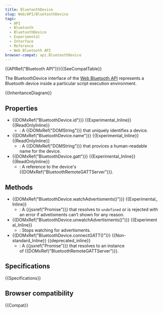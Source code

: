 ```yaml
---
title: BluetoothDevice
slug: Web/API/BluetoothDevice
tags:
  - API
  - Bluetooth
  - BluetoothDevice
  - Experimental
  - Interface
  - Reference
  - Web Bluetooth API
browser-compat: api.BluetoothDevice
---
```

{{APIRef("Bluetooth API")}}{{SeeCompatTable}}

The BluetoothDevice interface of the [Web Bluetooth
API](/en-US/docs/Web/API/Web_Bluetooth_API) represents a Bluetooth device inside a particular script execution
environment.

{{InheritanceDiagram}}

## Properties

- {{DOMxRef("BluetoothDevice.id")}} {{Experimental_Inline}}{{ReadOnlyInline}}
  - : A {{DOMxRef("DOMString")}} that uniquely identifies a device.
- {{DOMxRef("BluetoothDevice.name")}} {{Experimental_Inline}}{{ReadOnlyInline}}
  - : A {{DOMxRef("DOMString")}} that provices a human-readable name for the device.
- {{DOMxRef("BluetoothDevice.gatt")}} {{Experimental_Inline}}{{ReadOnlyInline}}
  - : A reference to the device's {{DOMxRef("BluetoothRemoteGATTServer")}}.

## Methods

- {{DOMxRef("BluetoothDevice.watchAdvertisments()")}} {{Experimental_Inline}}
  - : A {{jsxref("Promise")}} that resolves to `undefined` or is rejected with
    an error if advetisments can’t shown for any reason.
- {{DOMxRef("BluetoothDevice.unwatchAdvertisments()")}} {{Experimental_Inline}}
  - : Stops watching for advertisments.
- {{DOMxRef("BluetoothDevice.connectGATT()")}} {{Non-standard_Inline}} {{deprecated_inline}}
  - : A {{jsxref("Promise")}} that resolves to an instance
    of {{DOMxRef("BluetoothRemoteGATTServer")}}.

## Specifications

{{Specifications}}

## Browser compatibility

{{Compat}}
